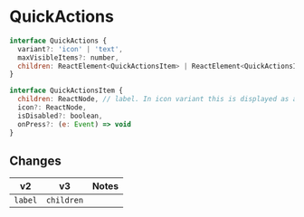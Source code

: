 # QuickActions

```javascript
interface QuickActions {
  variant?: 'icon' | 'text',
  maxVisibleItems?: number,
  children: ReactElement<QuickActionsItem> | ReactElement<QuickActionsItem>[]
}

interface QuickActionsItem {
  children: ReactNode, // label. In icon variant this is displayed as a tooltip.
  icon?: ReactNode,
  isDisabled?: boolean,
  onPress?: (e: Event) => void
}
```
## Changes

 **v2**  | **v3**     | **Notes**
 ------- | ---------- | ---------
 `label` | `children` |

